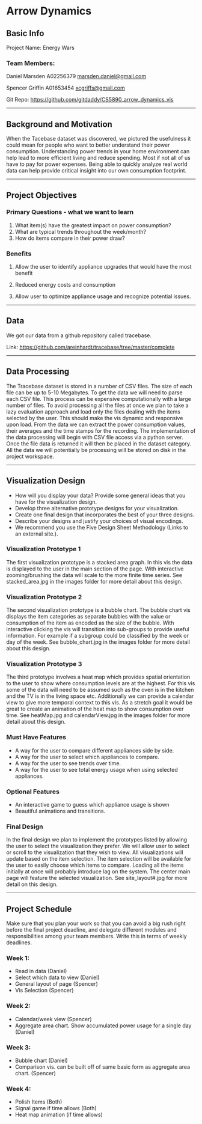 # Arrow Dynamics

## Basic Info ##
Project Name: Energy Wars

### Team Members:
Daniel Marsden
A02256379
marsden.daniel@gmail.com

Spencer Griffin
A01653454
xcgriffs@gmail.com

Git Repo:
https://github.com/gitdaddy/CS5890_arrow_dynamics_vis

----

## Background and Motivation ##

When the Tacebase dataset was discovered, we pictured the usefulness it could mean for people who want to better understand their power consumption. Understanding power trends in your home environment can help lead to more efficient living and reduce spending. Most if not all of us have to pay for power expenses. Being able to quickly analyze real world data can help provide critical insight into our own consumption footprint.

----

## Project Objectives ##

### Primary Questions - what we want to learn
 1.  What item(s) have the greatest impact on power consumption?
 2.  What are typical trends throughout the week/month?
 3.  How do items compare in their power draw?

### Benefits
1. Allow the user to identify appliance upgrades that would have the most benefit

2. Reduced energy costs and consumption

3. Allow user to optimize appliance usage and recognize potential issues.

----

## Data ##
We got our data from a github repository called tracebase.

Link: https://github.com/areinhardt/tracebase/tree/master/complete

----

## Data Processing ##

The Tracebase dataset is stored in a number of CSV files. The size of each file can be up to 5-10 Megabytes. To get the data we will need to parse each CSV file. This process can be expensive computationally with a large number of files. To avoid processing all the files at once we plan to take a lazy evaluation approach and load only the files dealing with the items selected by the user. This should make the vis dynamic and responsive upon load. From the data we can extract the power consumption values, their averages and the time stamps for the recording. The implementation of the data processing will begin with CSV file access via a python server. Once the file data is returned it will then be placed in the dataset category. All the data we will potentially be processing will be stored on disk in the project workspace.


----

## Visualization Design ##

* How will you display your data? Provide some general ideas that you have for the visualization design.
* Develop three alternative prototype designs for your visualization.
* Create one final design that incorporates the best of your three designs.
* Describe your designs and justify your choices of visual encodings.
* We recommend you use the Five Design Sheet Methodology (Links to an external site.).

### Visualization Prototype 1 ###
 The first visualization prototype is a stacked area graph. In this vis the data is displayed to the user in the main section of the page. With interactive zooming/brushing the data will scale to the more finite time series. See stacked_area.jpg in the images folder for more detail about this design.

### Visualization Prototype 2 ###
 The second visualization prototype is a bubble chart. The bubble chart vis displays the item categories as separate bubbles with the value or consumption of the item as encoded as the size of the bubble. With interactive clicking the vis will transition into sub-groups to provide useful information. For example if a subgroup could be classified by the week or day of the week. See bubble_chart.jpg in the images folder for more detail about this design.

### Visualization Prototype 3 ###
The third prototype involves a heat map which provides spatial orientation to the user to show where consumption levels are at the highest. For this vis some of the data will need to be assumed such as the oven is in the kitchen and the TV is in the living space etc. Additionally we can provide a calendar view to give more temporal context to this vis. As a stretch goal it would be great to create an animation of the heat map to show consumption over time. See heatMap.jpg and calendarView.jpg in the images folder for more detail about this design.

### Must Have Features ###
* A way for the user to compare different appliances side by side.
* A way for the user to select which appliances to compare.
* A way for the user to see trends over time.
* A way for the user to see total energy usage when using selected appliances.

### Optional Features ###
* An interactive game to guess which appliance usage is shown
* Beautiful animations and transitions.

### Final Design ###
In the final design we plan to implement the prototypes listed by allowing the user to select the visualization they prefer. We will allow user to select or scroll to the visualization that they wish to view. All visualizations will update based on the item selection. The item selection will be available for the user to easily choose which items to compare. Loading all the items initially at once will probably introduce lag on the system. The center main page will feature the selected visualization. See site_layout#.jpg for more detail on this design.

----

## Project Schedule ##
Make sure that you plan your work so that you can avoid a big rush right before the final project deadline, and delegate different modules and responsibilities among your team members. Write this in terms of weekly deadlines.

### Week 1:
* Read in data (Daniel)
* Select which data to view (Daniel)
* General layout of page (Spencer)
* Vis Selection (Spencer)
### Week 2:
* Calendar/week view (Spencer)
* Aggregate area chart. Show accumulated power usage for a single day (Daniel)
### Week 3:
* Bubble chart (Daniel)
* Comparison vis. can be built off of same basic form as aggregate area chart. (Spencer)
### Week 4:
* Polish Items (Both)
* Signal game if time allows (Both)
* Heat map animation (if time allows)